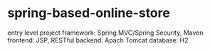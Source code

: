 # spring-based-online-store
entry level project
framework: Spring MVC/Spring Security, Maven
frontend: JSP, RESTful
backend: Apach Tomcat
database: H2 
